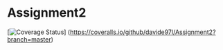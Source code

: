 # Assignment2
[![Coverage Status](https://coveralls.io/repos/github/davide97l/Assignment2/badge.svg?branch=master)]
(https://coveralls.io/github/davide97l/Assignment2?branch=master)
